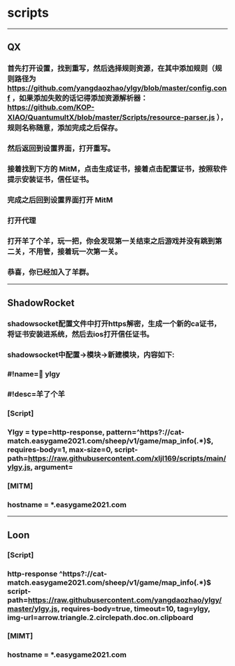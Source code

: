 # scripts
---------------------------------------------------------------------------------------------------------------------------------------------------------------

## QX
### 首先打开设置，找到重写，然后选择规则资源，在其中添加规则（规则路径为 https://github.com/yangdaozhao/ylgy/blob/master/config.conf ，如果添加失败的话记得添加资源解析器：https://github.com/KOP-XIAO/QuantumultX/blob/master/Scripts/resource-parser.js ），规则名称随意，添加完成之后保存。
### 然后返回到设置界面，打开重写。
### 接着找到下方的 MitM，点击生成证书，接着点击配置证书，按照软件提示安装证书，信任证书。
### 完成之后回到设置界面打开 MitM
### 打开代理
### 打开羊了个羊，玩一把，你会发现第一关结束之后游戏并没有跳到第二关，不用管，接着玩一次第一关。
### 恭喜，你已经加入了羊群。

---------------------------------------------------------------------------------------------------------------------------------------------------------------
## ShadowRocket
### shadowsocket配置文件中打开https解密，生成一个新的ca证书，将证书安装进系统，然后去ios打开信任证书。
### shadowsocket中配置->模块->新建模块，内容如下:
### #!name=🍿️ ylgy
### #!desc=羊了个羊
### [Script]
### Ylgy = type=http-response, pattern=^https?://cat-match.easygame2021.com/sheep/v1/game/map_info(.*)$, requires-body=1, max-size=0, script-path=https://raw.githubusercontent.com/xljl169/scripts/main/ylgy.js, argument=
### [MITM]
### hostname = *.easygame2021.com

----------------------------------------------------------------------------------------------------------------------------------------------------------------
## Loon
### [Script]
### http-response ^https?://cat-match.easygame2021.com/sheep/v1/game/map_info(.*)$ script-path=https://raw.githubusercontent.com/yangdaozhao/ylgy/master/ylgy.js, requires-body=true, timeout=10, tag=ylgy, img-url=arrow.triangle.2.circlepath.doc.on.clipboard
### [MIMT]
### hostname = *.easygame2021.com
